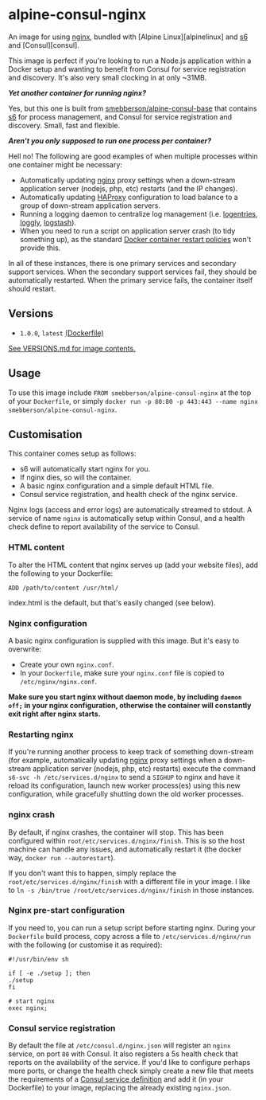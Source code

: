 alpine-consul-nginx
===================

An image for using [nginx][nginx], bundled with [Alpine Linux][alpinelinux] and [s6][s6] and [Consul][consul].

This image is perfect if you're looking to run a Node.js application within a Docker setup and wanting to benefit from Consul for service registration and discovery. It's also very small clocking in at only ~31MB.

**_Yet another container for running nginx?_**

Yes, but this one is built from [smebberson/alpine-consul-base][alpinebase] that contains [s6][s6] for process management, and Consul for service registration and discovery. Small, fast and flexible.

_**Aren't you only supposed to run one process per container?**_

Hell no! The following are good examples of when multiple processes within one container might be necessary:

- Automatically updating [nginx][nginx] proxy settings when a down-stream application server (nodejs, php, etc) restarts (and the IP changes).
- Automatically updating [HAProxy][haproxy] configuration to load balance to a group of down-stream application servers.
- Running a logging daemon to centralize log management (i.e. [logentries][logentries], [loggly][loggly], [logstash][logstash]).
- When you need to run a script on application server crash (to tidy something up), as the standard [Docker container restart policies][drsp] won't provide this.

In all of these instances, there is one primary services and secondary support services. When the secondary support services fail, they should be automatically restarted. When the primary service fails, the container itself should restart.

## Versions

- `1.0.0`, `latest` [(Dockerfile)](https://github.com/smebberson/docker-alpine/blob/master/alpine-consul-nginx/Dockerfile)

[See VERSIONS.md for image contents.](https://github.com/smebberson/docker-alpine/blob/master/alpine-consul-nginx/VERSIONS.md)

Usage
-----

To use this image include `FROM smebberson/alpine-consul-nginx` at the top of your `Dockerfile`, or simply `docker run -p 80:80 -p 443:443 --name nginx smebberson/alpine-consul-nginx`.

Customisation
-------------

This container comes setup as follows:

- s6 will automatically start nginx for you.
- If nginx dies, so will the container.
- A basic nginx configuration and a simple default HTML file.
- Consul service registration, and health check of the nginx service.

Nginx logs (access and error logs) are automatically streamed to stdout. A service of name `nginx` is automatically setup within Consul, and a health check define to report availability of the service to Consul.

### HTML content

To alter the HTML content that nginx serves up (add your website files), add the following to your Dockerfile:

```
ADD /path/to/content /usr/html/
```

index.html is the default, but that's easily changed (see below).

### Nginx configuration

A basic nginx configuration is supplied with this image. But it's easy to overwrite:

- Create your own `nginx.conf`.
- In your `Dockerfile`, make sure your `nginx.conf` file is copied to `/etc/nginx/nginx.conf`.

**Make sure you start nginx without daemon mode, by including `daemon off;` in your nginx configuration, otherwise the container will constantly exit right after nginx starts.**

### Restarting nginx

If you're running another process to keep track of something down-stream (for example, automatically updating [nginx][nginx] proxy settings when a down-stream application server (nodejs, php, etc) restarts) execute the command `s6-svc -h /etc/services.d/nginx` to send a `SIGHUP` to nginx and have it reload its configuration, launch new worker process(es) using this new configuration, while gracefully shutting down the old worker processes.

### nginx crash

By default, if nginx crashes, the container will stop. This has been configured within `root/etc/services.d/nginx/finish`. This is so the host machine can handle any issues, and automatically restart it (the docker way, `docker run --autorestart`).

If you don't want this to happen, simply replace the `root/etc/services.d/nginx/finish` with a different file in your image. I like to `ln -s /bin/true /root/etc/services.d/nginx/finish` in those instances.

### Nginx pre-start configuration

If you need to, you can run a setup script before starting nginx. During your `Dockerfile` build process, copy across a file to `/etc/services.d/nginx/run` with the following (or customise it as required):

```
#!/usr/bin/env sh

if [ -e ./setup ]; then
./setup
fi

# start nginx
exec nginx;
```

### Consul service registration

By default the file at `/etc/consul.d/nginx.json` will register an `nginx` service, on port `80` with Consul. It also registers a 5s health check that reports on the availability of the service. If you'd like to configure perhaps more ports, or change the health check simply create a new file that meets the requirements of a [Consul service definition][consulservicedef] and add it (in your Dockerfile) to your image, replacing the already existing `nginx.json`.

[s6]: http://www.skarnet.org/software/s6/
[s6-built-statically]: https://github.com/smebberson/docker-ubuntu-base/blob/master/s6/s6-build
[logentries]: https://logentries.com/
[loggly]: https://www.loggly.com/
[logstash]: http://logstash.net/
[drsp]: https://docs.docker.com/reference/commandline/cli/#restart-policies
[nginx]: http://nginx.org/
[haproxy]: http://www.haproxy.org/
[alpinebase]: https://registry.hub.docker.com/u/smebberson/alpine-base/
[s6]: http://www.skarnet.org/software/s6/
[dockerlogs]: https://docs.docker.com/reference/commandline/cli/#logs
[consulservicedef]: https://www.consul.io/docs/agent/services.html
